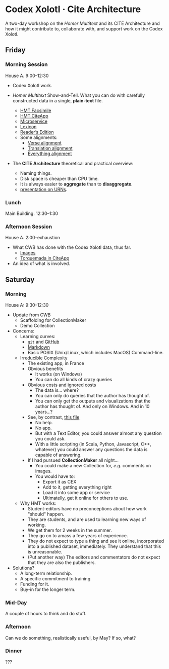 # Codex Xolotl · Cite Architecture

A two-day workshop on the *Homer Multitext* and its CITE Architecture and how it might contribute to, collaborate with, and support work on the Codex Xolotl.

## Friday

### Morning Session

House A. 9:00–12:30

- Codex Xolotl work.
- *Homer Multitext* Show-and-Tell. What you can do with carefully constructed data in a single, **plain-text** file.

	- [HMT Facsimile](file:///Users/cblackwell/Dropbox/CITE/scala/codicography/facsimile_output/venA/urn_cite2_hmt_msA-v1_15v.html)
	- [HMT CiteApp](http://www.homermultitext.org/hmt-digital/index.html?urn=urn:cts:greekLit:tlg0012.tlg001.msA:1.1)
	- [Microservice](http://beta.hpcc.uh.edu/hmt/hmt-microservice/)
	- [Lexicon](http://folio2.furman.edu/lsj/)
	- [Reader’s Edition](http://folio2.furman.edu/ot/pages/index.html)
	- Some alignments:
		- [Verse alignment](file:///Users/cblackwell/Dropbox/Grants/NEHJune2019/demo_pages/textCart_site/alignment/demo1.html?urn=urn:cts:greekLit:tlg0012.tlg001.allen:1.1-1.6&urn=urn:cts:fufolio:pope.iliad.fu2019:1.1&urn=)
		- [Translation alignment](file:///Users/cblackwell/Dropbox/Grants/NEHJune2019/demo_pages/textCart_site/alignment/demo2.html?urn=urn:cts:greekLit:tlg0031.tlg003.kjv.token:2.1&urn=urn:cts:greekLit:tlg0031.tlg003.reina.token:2.1&urn=urn:cts:greekLit:tlg0031.tlg003.vulgate.token:2.1&urn=urn:cts:greekLit:tlg0031.tlg003.wh.token:2.1&urn=)
		- [Everything alignment](file:///Users/cblackwell/Dropbox/Grants/NEHJune2019/demo_pages/textCart_site/alignment/demo4.html?urn=urn:cts:fuMisc:basho.kawazu.fuEd.tok:1-3&urn=urn:cts:fuMisc:basho.kawazu.fuEdKana.tok:1-3&urn=urn:cts:fuMisc:basho.kawazu.fuEdRom.tok:1-3&urn=urn:cts:fuMisc:basho.kawazu.fuTransEng.tok:1-3&urn=urn:cts:fuMisc:basho.kawazu.saijiki:1-3&urn=)
- The **CITE Architecture** theoretical and practical overview:
	- Naming things.
	- Disk space is cheaper than CPU time.
	- It is always easier to **aggregate** than to **disaggregate**.
	- [presentation on URNs](file:///Users/cblackwell/Dropbox/Presentations/CTS-2018-Ireland/cts3.html). 

### Lunch

Main Building. 12:30–1:30

### Afternoon Session

House A. 2:00–exhaustion

- What CWB has done with the Codex Xolotl data, thus far.
	- [Images](images.md)
	- [Torquemada in CiteApp](file:///Users/cblackwell/Desktop/Codex_Xolotl/CITE%20App/cite-1.14.0.html)
- An idea of what is involved.

## Saturday

### Morning

House A: 9:30–12:30

- Update from CWB
	- Scaffolding for CollectionMaker
	- Demo Collection
- Concerns:
	- Learning curves:
		- `git` and [GitHub](https://github.com/Furman-Editions-In-Progress/xolotl)
		- [Markdown](https://www.markdowntutorial.com)
		- Basic POSIX (Unix/Linux, which includes MacOS) Command-line.
	- Irreducible Complexity
		- The existing app, in France
		- Obvious benefits
			- It works (on Windows)
			- You can do all kinds of crazy queries
		- Obvious costs and ignored costs
			- The data is… where?
			- You can only do queries that the author has thought of.
			- You can only get the outputs and visualizations that the author has thought of. And only on Windows. And in 10 years…?
		- See, by contrast, [this file](https://raw.githubusercontent.com/Furman-Editions-In-Progress/xolotl/master/cex/xolotl_all.cex)
			- No help.
			- No app.
			- But with a Text Editor, you could answer almost any question you could ask.
			- With a little scripting (in Scala, Python, Javascript, C++, whatever) you could answer any questions the data is capable of answering.
		- If I had pursued **CollectionMaker** all night…
			- You could make a new Collection for, *e.g.* comments on images.
			- You would have to:
				- Export it as CEX
				- Add to it, getting everything right
				- Load it into some app or service
				- Ultimatelly, get it online for others to use.
	- Why HMT works:
		- Student-editors have no preconceptions about how work "should" happen.
		- They are students, and are used to learning new ways of working.
		- We get them for 2 weeks in the summer.
		- They go on to amass a few years of experience.
		- They do not expect to type a thing and see it online, incorporated into a published dataset, immediately. They understand that this is unreasonable.
		- (Put another way) The editors and commentators do not expect that they are also the publishers.
- Solutions?
	- A long-term relationship.
	- A specific commitment to training
	- Funding for it.
	- Buy-in for the longer term.

### Mid-Day

A couple of hours to think and do stuff.

### Afternoon

Can we do something, realistically useful, by May? If so, what?

### Dinner

???

